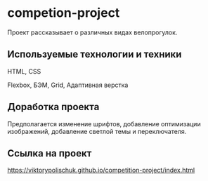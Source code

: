 # competion-project
Проект рассказывает о различных видах велопрогулок.

## Используемые технологии и техники

HTML, CSS

Flexbox, БЭМ, Grid, Адаптивная верстка

## Доработка проекта

Предполагается изменение шрифтов, добавление оптимизации изображений, добавление светлой темы и переключателя.

## Ссылка на проект
https://viktorypolischuk.github.io/competition-project/index.html
